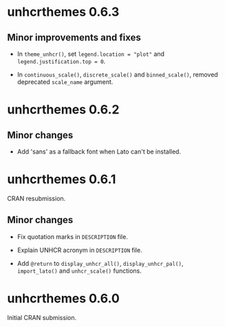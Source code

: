 # unhcrthemes 0.6.3

## Minor improvements and fixes

- In `theme_unhcr()`, set `legend.location = "plot"` and `legend.justification.top = 0`.

- In `continuous_scale()`, `discrete_scale()` and `binned_scale()`, removed deprecated `scale_name` argument. 

# unhcrthemes 0.6.2

## Minor changes

- Add 'sans' as a fallback font when Lato can't be installed.

# unhcrthemes 0.6.1

CRAN resubmission.

## Minor changes

- Fix quotation marks in `DESCRIPTION` file.

- Explain UNHCR acronym in `DESCRIPTION` file.

- Add `@return` to `display_unhcr_all()`, `display_unhcr_pal()`, `import_lato()` and `unhcr_scale()` functions.

# unhcrthemes 0.6.0

Initial CRAN submission.
